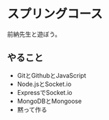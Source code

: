 # スプリングコース
前納先生と遊ぼう。

## やること
* GitとGithubとJavaScript
* Node.jsとSocket.io
* ExpressでSocket.io
* MongoDBとMongoose
* 黙って作る
